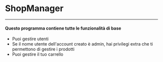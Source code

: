 # ShopManager
---
#### Questo programma contiene tutte le funzionalità di base
* Puoi gestire utenti
* Se il nome utente dell'account creato è admin, hai privilegi extra che ti permettono di gestire i prodotti
* Puoi gestire il tuo carrello
